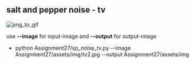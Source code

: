 ## salt and pepper noise - tv
![png_to_gif](https://user-images.githubusercontent.com/72157067/124784283-05f6a400-df5b-11eb-9495-bfdc6c34b426.gif)

use **--image** for input-image and **--output** for output-image

- python Assignment27/sp_noise_tv.py --image Assignment27/assets/img/tv2.jpg --output Assignment27/assets/img
